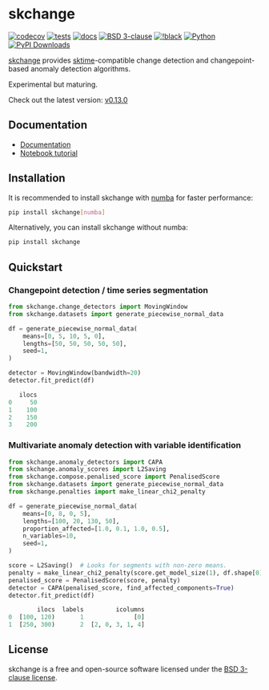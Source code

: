 # skchange

[![codecov](https://codecov.io/gh/NorskRegnesentral/skchange/graph/badge.svg?token=QSS3AY45KY)](https://codecov.io/gh/NorskRegnesentral/skchange)
[![tests](https://github.com/NorskRegnesentral/skchange/actions/workflows/tests.yaml/badge.svg)](https://github.com/NorskRegnesentral/skchange/actions/workflows/tests.yaml)
[![docs](https://readthedocs.org/projects/skchange/badge/?version=latest)](https://skchange.readthedocs.io/en/latest/?badge=latest)
[![BSD 3-clause](https://img.shields.io/badge/License-BSD%203--Clause-blue.svg)](https://github.com/sktime/sktime/blob/main/LICENSE)
[![!black](https://img.shields.io/badge/code%20style-black-000000.svg)](https://github.com/psf/black)
[![Python](https://img.shields.io/pypi/pyversions/skchange)](https://pypi.org/project/skchange/)
[![PyPI Downloads](https://static.pepy.tech/badge/skchange)](https://pepy.tech/projects/skchange)


[skchange]((https://skchange.readthedocs.io/en/latest/)) provides [sktime](https://www.sktime.net/)-compatible change detection and changepoint-based anomaly detection algorithms.

Experimental but maturing.

<!-- ## Latest release -->

Check out the latest version: [v0.13.0](https://github.com/NorskRegnesentral/skchange/releases)

## Documentation

* [Documentation](https://skchange.readthedocs.io/)
* [Notebook tutorial](https://github.com/sktime/sktime-tutorial-pydata-global-2024)


## Installation
It is recommended to install skchange with [numba](https://numba.readthedocs.io/en/stable/) for faster performance:
```sh
pip install skchange[numba]
```

Alternatively, you can install skchange without numba:
```sh
pip install skchange
```

## Quickstart

### Changepoint detection / time series segmentation
```python
from skchange.change_detectors import MovingWindow
from skchange.datasets import generate_piecewise_normal_data

df = generate_piecewise_normal_data(
    means=[0, 5, 10, 5, 0],
    lengths=[50, 50, 50, 50, 50],
    seed=1,
)

detector = MovingWindow(bandwidth=20)
detector.fit_predict(df)
```
```python
   ilocs
0     50
1    100
2    150
3    200
```

### Multivariate anomaly detection with variable identification
```python
from skchange.anomaly_detectors import CAPA
from skchange.anomaly_scores import L2Saving
from skchange.compose.penalised_score import PenalisedScore
from skchange.datasets import generate_piecewise_normal_data
from skchange.penalties import make_linear_chi2_penalty

df = generate_piecewise_normal_data(
    means=[0, 8, 0, 5],
    lengths=[100, 20, 130, 50],
    proportion_affected=[1.0, 0.1, 1.0, 0.5],
    n_variables=10,
    seed=1,
)

score = L2Saving()  # Looks for segments with non-zero means.
penalty = make_linear_chi2_penalty(score.get_model_size(1), df.shape[0], df.shape[1])
penalised_score = PenalisedScore(score, penalty)
detector = CAPA(penalised_score, find_affected_components=True)
detector.fit_predict(df)
```
```python
        ilocs  labels         icolumns
0  [100, 120)       1              [0]
1  [250, 300)       2  [2, 0, 3, 1, 4]
```

## License

skchange is a free and open-source software licensed under the [BSD 3-clause license](https://github.com/NorskRegnesentral/skchange/blob/main/LICENSE).
